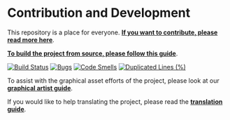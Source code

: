 # Contribution and Development

This repository is a place for everyone. [**If you want to contribute, please read more here**](https://github.com/ihhub/fheroes/wiki/F.A.Q.#q-how-can-i-contribute-to-the-project).

[**To build the project from source, please follow this guide**](docs/DEVELOPMENT.md).

[![Build Status](https://github.com/ihhub/fheroes/actions/workflows/push.yml/badge.svg)](https://github.com/ihhub/fheroes/actions)
[![Bugs](https://sonarcloud.io/api/project_badges/measure?project=ihhub_fheroes&metric=bugs)](https://sonarcloud.io/dashboard?id=ihhub_fheroes)
[![Code Smells](https://sonarcloud.io/api/project_badges/measure?project=ihhub_fheroes&metric=code_smells)](https://sonarcloud.io/dashboard?id=ihhub_fheroes)
[![Duplicated Lines (%)](https://sonarcloud.io/api/project_badges/measure?project=ihhub_fheroes&metric=duplicated_lines_density)](https://sonarcloud.io/dashboard?id=ihhub_fheroes)

To assist with the graphical asset efforts of the project, please look at our [**graphical artist guide**](docs/GRAPHICAL_ASSETS.md).

If you would like to help translating the project, please read the [**translation guide**](docs/TRANSLATION.md).
